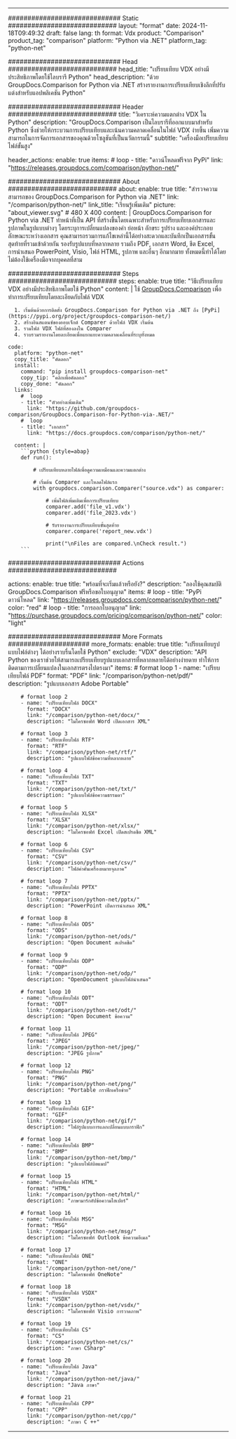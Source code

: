 
---
############################# Static ############################
layout: "format"
date:  2024-11-18T09:49:32
draft: false
lang: th
format: Vdx
product: "Comparison"
product_tag: "comparison"
platform: "Python via .NET"
platform_tag: "python-net"

############################# Head ############################
head_title: "เปรียบเทียบ VDX อย่างมีประสิทธิภาพโดยใช้ไลบรารี Python"
head_description: "ด้วย GroupDocs.Comparison for Python via .NET สร้างรายงานการเปรียบเทียบเชิงลึกที่ปรับแต่งสำหรับแอปพลิเคชัน Python"

############################# Header ############################
title: "วิเคราะห์ความแตกต่าง VDX ใน Python" 
description: "GroupDocs.Comparison เป็นไลบรารีที่ออกแบบมาสำหรับ Python ซึ่งช่วยให้กระบวนการเปรียบเทียบและเน้นความคลาดเคลื่อนในไฟล์ VDX ง่ายขึ้น เพิ่มความสามารถในการจัดการเอกสารของคุณด้วยโซลูชันที่เป็นนวัตกรรมนี้"
subtitle: "เครื่องมือเปรียบเทียบไฟล์ขั้นสูง" 

header_actions:
  enable: true
  items:
    #  loop
    - title: "ดาวน์โหลดฟรีจาก PyPi"
      link: "https://releases.groupdocs.com/comparison/python-net/"
      
############################# About ############################
about:
    enable: true
    title: "สำรวจความสามารถของ GroupDocs.Comparison for Python via .NET"
    link: "/comparison/python-net/"
    link_title: "เรียนรู้เพิ่มเติม"
    picture: "about_viewer.svg" # 480 X 400
    content: |
       GroupDocs.Comparison for Python via .NET ทำหน้าที่เป็น API ที่สร้างขึ้นโดยเฉพาะสำหรับการเปรียบเทียบเอกสารและรูปภาพในรูปแบบต่างๆ โดยระบุการเปลี่ยนแปลงของคำ ย่อหน้า อักขระ รูปร่าง และองค์ประกอบลักษณะระหว่างเอกสาร คุณสามารถรวมการแก้ไขเหล่านี้ได้อย่างสะดวกและบันทึกเป็นเอกสารขั้นสุดท้ายที่รวมเข้าด้วยกัน รองรับรูปแบบที่หลากหลาย รวมถึง PDF, เอกสาร Word, ชีต Excel, การนำเสนอ PowerPoint, Visio, ไฟล์ HTML, รูปภาพ และอื่นๆ อีกมากมาย ทั้งหมดนี้ทำได้โดยไม่ต้องใช้เครื่องมือจากบุคคลที่สาม

############################# Steps ############################
steps:
    enable: true
    title: "วิธีเปรียบเทียบ VDX อย่างมีประสิทธิภาพโดยใช้ Python"
    content: |
      ใช้ [GroupDocs.Comparison](https://products.groupdocs.com/comparison/python-net/) เพื่อทำการเปรียบเทียบโดยละเอียดกับไฟล์ VDX
      
      1. เริ่มต้นด้วยการติดตั้ง GroupDocs.Comparison for Python via .NET ถึง [PyPi](https://pypi.org/project/groupdocs-comparison-net/)
      2. สร้างอินสแตนซ์ของออบเจ็กต์ Comparer ด้วยไฟล์ VDX เริ่มต้น
      3. รวมไฟล์ VDX ไฟล์ที่สองลงใน Comparer
      4. รวบรวมรายงานโดยละเอียดเพื่อแยกแยะความคลาดเคลื่อนที่ระบุทั้งหมด
   
    code:
      platform: "python-net"
      copy_title: "คัดลอก"
      install:
        command: "pip install groupdocs-comparison-net"
        copy_tip: "คลิกเพื่อคัดลอก"
        copy_done: "คัดลอก"
      links:
        #  loop
        - title: "ตัวอย่างเพิ่มเติม"
          link: "https://github.com/groupdocs-comparison/GroupDocs.Comparison-for-Python-via-.NET/"
        #  loop
        - title: "เอกสาร"
          link: "https://docs.groupdocs.com/comparison/python-net/"
          
      content: |
        ```python {style=abap}
        def run():

            # เปรียบเทียบหลายไฟล์เพื่อดูความเหมือนและความแตกต่าง

            # เริ่มต้น Comparer และโหลดไฟล์แรก
            with groupdocs.comparison.Comparer("source.vdx") as comparer:

                # เพิ่มไฟล์เพิ่มเติมเพื่อการเปรียบเทียบ
                comparer.add('file_v1.vdx')
                comparer.add('file_2023.vdx')

                # รับรายงานการเปรียบเทียบขั้นสุดท้าย
                comparer.compare('report_new.vdx')

                print("\nFiles are compared.\nCheck result.")
        ```            

############################# Actions ############################

actions:
  enable: true
  title: "พร้อมที่จะเริ่มแล้วหรือยัง?"
  description: "ลองใช้คุณสมบัติ GroupDocs.Comparison ฟรีหรือขอใบอนุญาต"
  items:
    #  loop
    - title: "PyPi ดาวน์โหลด"
      link: "https://releases.groupdocs.com/comparison/python-net/"
      color: "red"
        #  loop
    - title: "การออกใบอนุญาต"
      link: "https://purchase.groupdocs.com/pricing/comparison/python-net/"
      color: "light"


############################# More Formats #####################
more_formats:
    enable: true
    title: "เปรียบเทียบรูปแบบไฟล์ต่างๆ ได้อย่างราบรื่นโดยใช้ Python"
    exclude: "VDX"
    description: "API Python ของเราช่วยให้สามารถเปรียบเทียบรูปแบบเอกสารที่หลากหลายได้อย่างง่ายดาย ทำให้การติดตามการเปลี่ยนแปลงในเอกสารตรงไปตรงมา"
    items: 
        # format loop 1
        - name: "เปรียบเทียบไฟล์ PDF"
          format: "PDF"
          link: "/comparison/python-net/pdf/"
          description: "รูปแบบเอกสาร Adobe Portable"

        # format loop 2
        - name: "เปรียบเทียบไฟล์ DOCX"
          format: "DOCX"
          link: "/comparison/python-net/docx/"
          description: "ไมโครซอฟท์ Word เปิดเอกสาร XML"

        # format loop 3
        - name: "เปรียบเทียบไฟล์ RTF"
          format: "RTF"
          link: "/comparison/python-net/rtf/"
          description: "รูปแบบไฟล์ข้อความที่หลากหลาย"

        # format loop 4
        - name: "เปรียบเทียบไฟล์ TXT"
          format: "TXT"
          link: "/comparison/python-net/txt/"
          description: "รูปแบบไฟล์ข้อความธรรมดา"

        # format loop 5
        - name: "เปรียบเทียบไฟล์ XLSX"
          format: "XLSX"
          link: "/comparison/python-net/xlsx/"
          description: "ไมโครซอฟท์ Excel เปิดสเปรดชีต XML"

        # format loop 6
        - name: "เปรียบเทียบไฟล์ CSV"
          format: "CSV"
          link: "/comparison/python-net/csv/"
          description: "ไฟล์ค่าคั่นเครื่องหมายจุลภาค"

        # format loop 7
        - name: "เปรียบเทียบไฟล์ PPTX"
          format: "PPTX"
          link: "/comparison/python-net/pptx/"
          description: "PowerPoint เปิดการนำเสนอ XML"

        # format loop 8
        - name: "เปรียบเทียบไฟล์ ODS"
          format: "ODS"
          link: "/comparison/python-net/ods/"
          description: "Open Document สเปรดชีต"

        # format loop 9
        - name: "เปรียบเทียบไฟล์ ODP"
          format: "ODP"
          link: "/comparison/python-net/odp/"
          description: "OpenDocument รูปแบบไฟล์นำเสนอ"

        # format loop 10
        - name: "เปรียบเทียบไฟล์ ODT"
          format: "ODT"
          link: "/comparison/python-net/odt/"
          description: "Open Document ข้อความ"

        # format loop 11
        - name: "เปรียบเทียบไฟล์ JPEG"
          format: "JPEG"
          link: "/comparison/python-net/jpeg/"
          description: "JPEG รูปภาพ"

        # format loop 12
        - name: "เปรียบเทียบไฟล์ PNG"
          format: "PNG"
          link: "/comparison/python-net/png/"
          description: "Portable กราฟิกเครือข่าย"

        # format loop 13
        - name: "เปรียบเทียบไฟล์ GIF"
          format: "GIF"
          link: "/comparison/python-net/gif/"
          description: "ไฟล์รูปแบบการแลกเปลี่ยนแบบกราฟิก"

        # format loop 14
        - name: "เปรียบเทียบไฟล์ BMP"
          format: "BMP"
          link: "/comparison/python-net/bmp/"
          description: "รูปแบบไฟล์บิตแมป"

        # format loop 15
        - name: "เปรียบเทียบไฟล์ HTML"
          format: "HTML"
          link: "/comparison/python-net/html/"
          description: "ภาษามาร์กอัปข้อความไฮเปอร์"

        # format loop 16
        - name: "เปรียบเทียบไฟล์ MSG"
          format: "MSG"
          link: "/comparison/python-net/msg/"
          description: "ไมโครซอฟท์ Outlook ข้อความอีเมล"

        # format loop 17
        - name: "เปรียบเทียบไฟล์ ONE"
          format: "ONE"
          link: "/comparison/python-net/one/"
          description: "ไมโครซอฟท์ OneNote"

        # format loop 18
        - name: "เปรียบเทียบไฟล์ VSDX"
          format: "VSDX"
          link: "/comparison/python-net/vsdx/"
          description: "ไมโครซอฟท์ Visio การวาดภาพ"

        # format loop 19
        - name: "เปรียบเทียบไฟล์ CS"
          format: "CS"
          link: "/comparison/python-net/cs/"
          description: "ภาษา CSharp"

        # format loop 20
        - name: "เปรียบเทียบไฟล์ Java"
          format: "Java"
          link: "/comparison/python-net/java/"
          description: "Java ภาษา"
          
        # format loop 21
        - name: "เปรียบเทียบไฟล์ CPP"
          format: "CPP"
          link: "/comparison/python-net/cpp/"
          description: "ภาษา C ++"
---